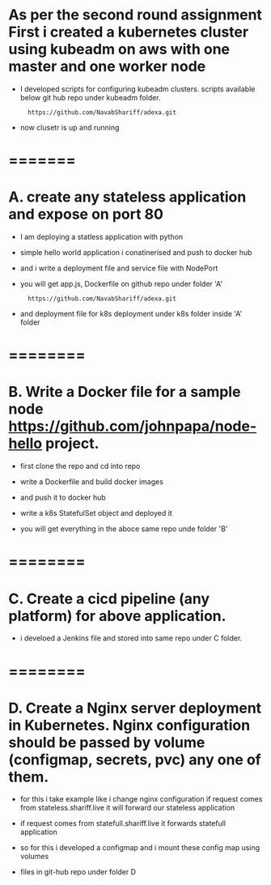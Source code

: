 # As per the second round assignment First i created a kubernetes cluster using kubeadm on aws with one master and one worker node

* I developed scripts for configuring kubeadm clusters. scripts available below git hub repo under kubeadm folder.

        https://github.com/NavabShariff/adexa.git


* now clusetr is up and running

# =======

# A. create any stateless application and expose on port 80

* I am deploying a statless application with python
* simple hello world application i conatinerised and push to docker hub
* and i write a deployment file and service file with NodePort

* you will get app.js, Dockerfile on github repo under folder 'A'

        https://github.com/NavabShariff/adexa.git

* and deployment file for k8s deployment under k8s folder inside 'A' folder

# ========

# B. Write a Docker file for a sample node https://github.com/johnpapa/node-hello project.

* first clone the repo and cd into repo
* write a Dockerfile and build docker images
* and push it to docker hub

* write a k8s StatefulSet object and deployed it
* you will get everything in the aboce same repo unde folder 'B'

# ========

# C. Create a cicd pipeline (any platform) for above application.

* i develoed a Jenkins file and stored into same repo under C folder.

# ========

# D. Create a Nginx server deployment in Kubernetes. Nginx configuration should be passed by volume (configmap, secrets, pvc) any one of them.

* for this i take example like i change nginx configuration if request comes from stateless.shariff.live it will forward our stateless application
* if request comes from statefull.shariff.live it forwards statefull application

* so for this i developed a configmap and i mount these config map using volumes

* files in git-hub repo under folder D

